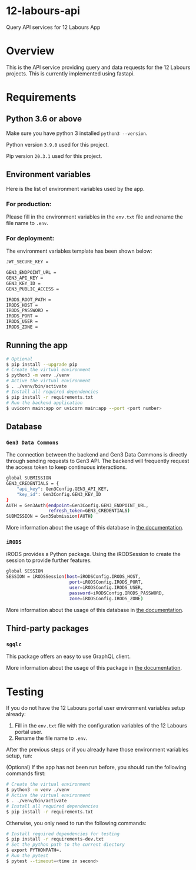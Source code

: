 # 12-labours-api

Query API services for 12 Labours App

# Overview

This is the API service providing query and data requests for the 12 Labours projects. This is currently implemented using fastapi.

# Requirements

## Python 3.6 or above

Make sure you have python 3 installed `python3 --version`.

Python version `3.9.0` used for this project.

Pip version `20.3.1` used for this project.

## Environment variables

Here is the list of environment variables used by the app.

### For production:

Please fill in the environment variables in the `env.txt` file and rename the file name to `.env`.

### For deployment:

The environment variables template has been shown below:

```bash
JWT_SECURE_KEY =

GEN3_ENDPOINT_URL =
GEN3_API_KEY =
GEN3_KEY_ID =
GEN3_PUBLIC_ACCESS =

IRODS_ROOT_PATH =
IRODS_HOST =
IRODS_PASSWORD =
IRODS_PORT =
IRODS_USER =
IRODS_ZONE =
```

## Running the app

```bash
# Optional
$ pip install --upgrade pip
# Create the virtual environment
$ python3 -m venv ./venv
# Active the virtual environment
$ . ./venv/bin/activate
# Install all required dependencies
$ pip install -r requirements.txt
# Run the backend application
$ uvicorn main:app or uvicorn main:app --port <port number>
```

## Database

### `Gen3 Data Commons`

The connection between the backend and Gen3 Data Commons is directly through sending requests to Gen3 API. The backend will frequently request the access token to keep continuous interactions.

```bash
global SUBMISSION
GEN3_CREDENTIALS = {
    "api_key": Gen3Config.GEN3_API_KEY,
    "key_id": Gen3Config.GEN3_KEY_ID
}
AUTH = Gen3Auth(endpoint=Gen3Config.GEN3_ENDPOINT_URL,
                refresh_token=GEN3_CREDENTIALS)
SUBMISSION = Gen3Submission(AUTH)
```

More information about the usage of this database in [the documentation](https://gen3.org/resources/user/using-api/).

### `iRODS`

iRODS provides a Python package. Using the iRODSession to create the session to provide further features.

```bash
global SESSION
SESSION = iRODSSession(host=iRODSConfig.IRODS_HOST,
                        port=iRODSConfig.IRODS_PORT,
                        user=iRODSConfig.IRODS_USER,
                        password=iRODSConfig.IRODS_PASSWORD,
                        zone=iRODSConfig.IRODS_ZONE)
```

More information about the usage of this database in [the documentation](https://github.com/irods/python-irodsclient).

## Third-party packages

### `sgqlc`

This package offers an easy to use GraphQL client.

More information about the usage of this package in [the documentation](https://sgqlc.readthedocs.io/en/latest/).

# Testing

If you do not have the 12 Labours portal user environment variables setup already:

1. Fill in the `env.txt` file with the configuration variables of the 12 Labours portal user.
2. Rename the file name to `.env`.

After the previous steps or if you already have those environment variables setup, run:

(Optional) If the app has not been run before, you should run the following commands first:

```bash
# Create the virtual environment
$ python3 -m venv ./venv
# Active the virtual environment
$ . ./venv/bin/activate
# Install all required dependencies
$ pip install -r requirements.txt
```

Otherwise, you only need to run the following commands:

```bash
# Install required dependencies for testing
$ pip install -r requirements-dev.txt
# Set the python path to the current diectory
$ export PYTHONPATH=.
# Run the pytest
$ pytest --timeout=<time in second>
```
